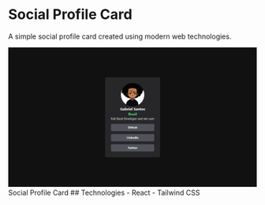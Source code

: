 # Social Profile Card
A simple social profile card created using modern web technologies.

<img src="./public/home.png">
<a link="https://gbcosta.github.io/social-profile-card/">Social Profile Card</a>
## Technologies
- React
- Tailwind CSS
